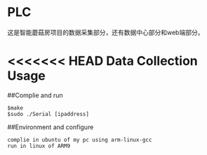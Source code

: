 # PLC
这是智能蘑菇房项目的数据采集部分，还有数据中心部分和web端部分。

<<<<<<< HEAD
Data Collection Usage
===

##Complie and run

```
$make 
$sudo ./Serial [ipaddress]
```

##Environment and configure
```
complie in ubuntu of my pc using arm-linux-gcc
run in linux of ARM9 
```
